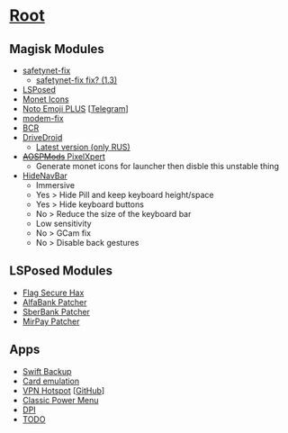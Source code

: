 # [Root](./)

## Magisk Modules

- [safetynet-fix](https://github.com/kdrag0n/safetynet-fix/releases)
  - [safetynet-fix fix? (1.3)](https://github.com/Displax/safetynet-fix/releases)
- [LSPosed](https://github.com/LSPosed/LSPosed/releases)
- [Monet Icons](https://github.com/Syoker/extra-themed-icons/releases)
- [Noto Emoji PLUS](https://www.patreon.com/RKBDI) [[Telegram](https://t.me/rkbdiemoji)]
- [modem-fix](https://github.com/Displax/modem-fix/releases)
- [BCR](https://github.com/chenxiaolong/BCR/releases)
- [DriveDroid](https://github.com/overzero-git/DriveDroid-fix-Magisk-module)
  - [Latest version (only RUS)](https://4pda.to/forum/index.php?showtopic=915158&view=findpost&p=121164720)
- [~~AOSPMods~~ PixelXpert](https://github.com/siavash79/PixelXpert/releases)
  - Generate monet icons for launcher then disble this unstable thing
- [HideNavBar](https://github.com/Magisk-Modules-Alt-Repo/HideNavBar/releases)
  - Immersive
  - Yes > Hide Pill and keep keyboard height/space
  - Yes > Hide keyboard buttons
  - No > Reduce the size of the keyboard bar
  - Low sensitivity
  - No > GCam fix
  - No > Disable back gestures

## LSPosed Modules

- [Flag Secure Hax](https://github.com/Xposed-Modules-Repo/com.varuns2002.disable_flag_secure)
- [AlfaBank Patcher](https://github.com/Xposed-Modules-Repo/ru.bluecat.alfabankpatcher)
- [SberBank Patcher](https://github.com/Xposed-Modules-Repo/ru.bluecat.sberbankpatcher)
- [MirPay Patcher](https://github.com/Xposed-Modules-Repo/ru.bluecat.mirpaysecurity)

## Apps

- [Swift Backup](https://play.google.com/store/apps/details?id=org.swiftapps.swiftbackup)
- [Card emulation](https://play.google.com/store/apps/details?id=com.yuanwofei.cardemulator.pro)
- [VPN Hotspot](https://play.google.com/store/apps/details?id=be.mygod.vpnhotspot) [[GitHub](https://github.com/Mygod/VPNHotspot/releases)]
- [Classic Power Menu](https://github.com/KieronQuinn/ClassicPowerMenu/releases)
- [DPI](https://github.com/nomoresat/DPITunnel-android/releases)
- [TODO](https://github.com/stars/barsikus007/lists/neckbeard-android)
